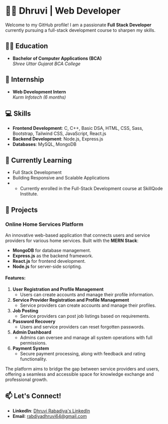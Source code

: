 # 👩‍💻 Dhruvi | Web Developer  

Welcome to my GitHub profile! I am a passionate **Full Stack Developer** currently pursuing a full-stack development course to sharpen my skills.  
## 👩‍🎓 Education  
- **Bachelor of Computer Applications (BCA)**  
  *Shree Uttar Gujarat BCA College*  

## 💼 Internship  
- **Web Development Intern**  
  *Kurm Infotech (6 months)*  

## 💻 Skills  
- **Frontend Development**: C, C++, Basic DSA, HTML, CSS, Sass, Bootstrap, Tailwind CSS, JavaScript, React.js  
- **Backend Development**: Node.js, Express.js  
- **Databases**: MySQL, MongoDB  

## 🌱 Currently Learning  
- Full Stack Development  
- Building Responsive and Scalable Applications
- - Currently enrolled in the Full-Stack Development course at SkillQode Institute.

## 📌 Projects  

### **Online Home Services Platform**  
An innovative web-based application that connects users and service providers for various home services. Built with the **MERN Stack**:  
- **MongoDB** for database management.  
- **Express.js** as the backend framework.  
- **React.js** for frontend development.  
- **Node.js** for server-side scripting.  

#### Features:  
1. **User Registration and Profile Management**  
   - Users can create accounts and manage their profile information.  
2. **Service Provider Registration and Profile Management**  
   - Service providers can create accounts and manage their profiles.  
3. **Job Posting**  
   - Service providers can post job listings based on requirements.  
4. **Password Recovery**  
   - Users and service providers can reset forgotten passwords.  
5. **Admin Dashboard**  
   - Admins can oversee and manage all system operations with full permissions.  
6. **Payment System**  
   - Secure payment processing, along with feedback and rating functionality.  

The platform aims to bridge the gap between service providers and users, offering a seamless and accessible space for knowledge exchange and professional growth.  

## 📫 Let's Connect!  
- **LinkedIn**: [Dhruvi Rabadiya's LinkedIn](https://www.linkedin.com/in/dhruvi-rabadiya-030a34300/)  
- **Email**: [rabdiyadhruvi64@gmail.com](mailto:rabdiyadhruvi64@gmail.com)  
